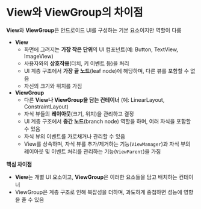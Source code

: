 # View와 ViewGroup의 차이점

**View**와 **ViewGroup**은 안드로이드 UI를 구성하는 기본 요소이지만 역할이 다름

- **View**
    - 화면에 그려지는 **가장 작은 단위**의 UI 컴포넌트(예: Button, TextView, ImageView)
    - 사용자와의 **상호작용**(터치, 키 이벤트 등)을 처리
    - UI 계층 구조에서 **가장 끝 노드**(leaf node)에 해당하며, 다른 뷰를 포함할 수 없음
    - 자신의 크기와 위치를 가짐
- **ViewGroup**
    - 다른 **View나 ViewGroup을 담는 컨테이너** (예: LinearLayout, ConstraintLayout)
    - 자식 뷰들의 **레이아웃**(크기, 위치)을 관리하고 결정
    - UI 계층 구조에서 **중간 노드**(branch node) 역할을 하며, 여러 자식을 포함할 수 있음
    - 자식 뷰의 이벤트를 가로채거나 관리할 수 있음
    - View를 상속하며, 자식 뷰를 추가/제거하는 기능(`ViewManager`)과 자식 뷰의 레이아웃 및 이벤트 처리를 관리하는 기능(`ViewParent`)을 가짐

**핵심 차이점**

- **View**는 개별 UI 요소이고, **ViewGroup**은 이러한 요소들을 담고 배치하는 컨테이너
- ViewGroup은 계층 구조로 인해 복잡성을 더하며, 과도하게 중첩하면 성능에 영향을 줄 수 있음